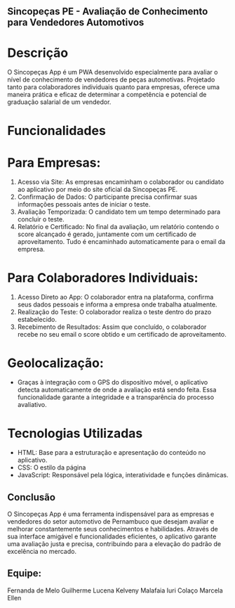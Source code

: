 ## Sincopeças PE - Avaliação de Conhecimento para Vendedores Automotivos

# Descrição

O Sincopeças App é um PWA desenvolvido especialmente para avaliar o nível de conhecimento de vendedores de peças automotivas. Projetado tanto para colaboradores individuais quanto para empresas, oferece uma maneira prática e eficaz de determinar a competência e potencial de graduação salarial de um vendedor.

# Funcionalidades

# Para Empresas:
1. Acesso via Site: As empresas encaminham o colaborador ou candidato ao aplicativo por meio do site oficial da Sincopeças PE.
2. Confirmação de Dados: O participante precisa confirmar suas informações pessoais antes de iniciar o teste.
3. Avaliação Temporizada: O candidato tem um tempo determinado para concluir o teste.
4. Relatório e Certificado: No final da avaliação, um relatório contendo o score alcançado é gerado, juntamente com um certificado de aproveitamento. Tudo é encaminhado automaticamente para o email da empresa.

# Para Colaboradores Individuais:
1. Acesso Direto ao App: O colaborador entra na plataforma, confirma seus dados pessoais e informa a empresa onde trabalha atualmente.
2. Realização do Teste: O colaborador realiza o teste dentro do prazo estabelecido.
3. Recebimento de Resultados: Assim que concluído, o colaborador recebe no seu email o score obtido e um certificado de aproveitamento.

# Geolocalização:
- Graças à integração com o GPS do dispositivo móvel, o aplicativo detecta automaticamente de onde a avaliação está sendo feita. Essa funcionalidade garante a integridade e a transparência do processo avaliativo.


# Tecnologias Utilizadas
- HTML: Base para a estruturação e apresentação do conteúdo no aplicativo.
- CSS: O estilo da página
- JavaScript: Responsável pela lógica, interatividade e funções dinâmicas.

## Conclusão
O Sincopeças App é uma ferramenta indispensável para as empresas e vendedores do setor automotivo de Pernambuco que desejam avaliar e melhorar constantemente seus conhecimentos e habilidades. Através de sua interface amigável e funcionalidades eficientes, o aplicativo garante uma avaliação justa e precisa, contribuindo para a elevação do padrão de excelência no mercado.

## Equipe:
Fernanda de Melo
Guilherme Lucena
Kelveny Malafaia
Iuri Colaço
Marcela Ellen
